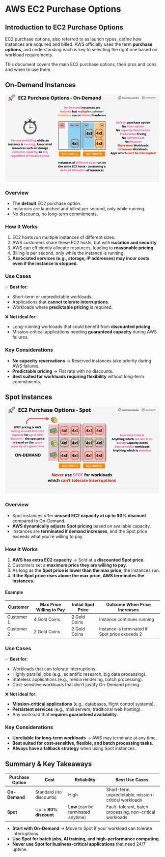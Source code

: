 # AWS EC2 Purchase Options

## Introduction to EC2 Purchase Options

EC2 purchase options, also referred to as launch types, define how instances are acquired and billed. AWS officially uses the term **purchase options**, and understanding each is key to selecting the right one based on workload requirements.

This document covers the main EC2 purchase options, their pros and cons, and when to use them.

## On-Demand Instances

![alt text](./Images/image-31.png)

### **Overview**

- The **default** EC2 purchase option.
- Instances are launched and billed per second, only while running.
- No discounts, no long-term commitments.

### **How It Works**

1. EC2 hosts run multiple instances of different sizes.
2. AWS customers share these EC2 hosts, but with **isolation and security**.
3. AWS can efficiently allocate resources, leading to **reasonable pricing**.
4. Billing is per second, only while the instance is running.
5. **Associated services (e.g., storage, IP addresses) may incur costs even if the instance is stopped.**

### **Use Cases**

✅ **Best for:**

- Short-term or unpredictable workloads.
- Applications that **cannot tolerate interruptions**.
- Workloads where **predictable pricing** is required.

❌ **Not ideal for:**

- Long-running workloads that could benefit from **discounted pricing**.
- Mission-critical applications needing **guaranteed capacity** during AWS failures.

### **Key Considerations**

- **No capacity reservations** → Reserved instances take priority during AWS failures.
- **Predictable pricing** → Flat rate with no discounts.
- **Best suited for workloads requiring flexibility** without long-term commitments.

## Spot Instances

![alt text](./Images/image-32.png)

### **Overview**

- Spot instances offer **unused EC2 capacity at up to 90% discount** compared to On-Demand.
- **AWS dynamically adjusts Spot pricing** based on available capacity.
- Instances are **terminated if demand increases**, and the Spot price exceeds what you’re willing to pay.

### **How It Works**

1. **AWS has extra EC2 capacity** → Sold at a **discounted Spot price**.
2. Customers set a **maximum price they are willing to pay**.
3. As long as the **Spot price is lower than the max price**, the instances run.
4. **If the Spot price rises above the max price, AWS terminates the instances.**

#### **Example**

| Customer   | Max Price Willing to Pay | Initial Spot Price | Outcome When Price Increases                   |
| ---------- | ------------------------ | ------------------ | ---------------------------------------------- |
| Customer 1 | 4 Gold Coins             | 2 Gold Coins       | Instance continues running                     |
| Customer 2 | 2 Gold Coins             | 2 Gold Coins       | Instance is terminated if Spot price exceeds 2 |

### **Use Cases**

✅ **Best for:**

- Workloads that can tolerate interruptions.
- Highly parallel jobs (e.g., scientific research, big data processing).
- Stateless applications (e.g., media rendering, batch processing).
- Cost-sensitive workloads that don’t justify On-Demand pricing.

❌ **Not ideal for:**

- **Mission-critical applications** (e.g., databases, flight control systems).
- **Persistent services** (e.g., mail servers, traditional web hosting).
- Any workload that **requires guaranteed availability**.

### **Key Considerations**

- **Unreliable for long-term workloads** → AWS may terminate at any time.
- **Best suited for cost-sensitive, flexible, and batch processing tasks**.
- **Always have a fallback strategy** when using Spot instances.

## Summary & Key Takeaways

| Purchase Option | Cost                    | Reliability                         | Best Use Cases                                           |
| --------------- | ----------------------- | ----------------------------------- | -------------------------------------------------------- |
| **On-Demand**   | Standard (no discounts) | High                                | Short-term, unpredictable, mission-critical workloads    |
| **Spot**        | Up to **90% discount**  | **Low** (can be terminated anytime) | Fault-tolerant, batch processing, non-critical workloads |

- **Start with On-Demand** → Move to Spot if your workload can tolerate interruptions.
- **Use Spot for batch jobs, AI training, and high-performance computing**.
- **Never use Spot for business-critical applications** that need 24/7 uptime.
